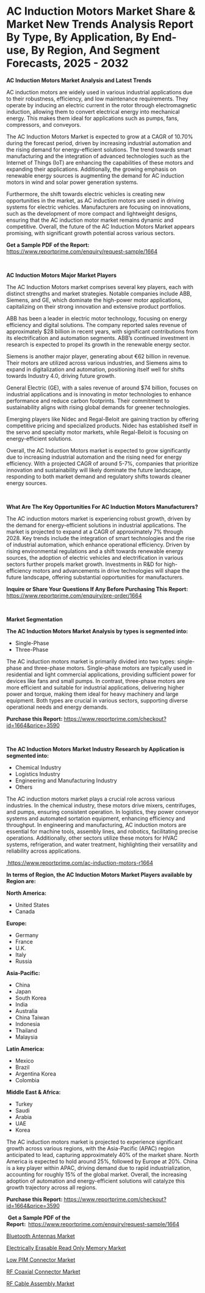 <p><h1>AC Induction Motors Market Share & Market New Trends Analysis Report By Type, By Application, By End-use, By Region, And Segment Forecasts, 2025 - 2032</h1></p><p><strong>AC Induction Motors Market Analysis and Latest Trends</strong></p>
<p><p>AC induction motors are widely used in various industrial applications due to their robustness, efficiency, and low maintenance requirements. They operate by inducing an electric current in the rotor through electromagnetic induction, allowing them to convert electrical energy into mechanical energy. This makes them ideal for applications such as pumps, fans, compressors, and conveyors.</p><p>The AC Induction Motors Market is expected to grow at a CAGR of 10.70% during the forecast period, driven by increasing industrial automation and the rising demand for energy-efficient solutions. The trend towards smart manufacturing and the integration of advanced technologies such as the Internet of Things (IoT) are enhancing the capabilities of these motors and expanding their applications. Additionally, the growing emphasis on renewable energy sources is augmenting the demand for AC induction motors in wind and solar power generation systems.</p><p>Furthermore, the shift towards electric vehicles is creating new opportunities in the market, as AC induction motors are used in driving systems for electric vehicles. Manufacturers are focusing on innovations, such as the development of more compact and lightweight designs, ensuring that the AC induction motor market remains dynamic and competitive. Overall, the future of the AC Induction Motors Market appears promising, with significant growth potential across various sectors.</p></p>
<p><strong>Get a Sample PDF of the Report:&nbsp;</strong> <a href="https://www.reportprime.com/enquiry/request-sample/1664?utm_campaign=16&utm_medium=2&utm_source=Github&utm_content=ia&utm_term=18032025&utm_id=ac-induction-motors">https://www.reportprime.com/enquiry/request-sample/1664</a></p>
<p>&nbsp;</p>
<p><strong>AC Induction Motors Major Market Players</strong></p>
<p><p>The AC Induction Motors market comprises several key players, each with distinct strengths and market strategies. Notable companies include ABB, Siemens, and GE, which dominate the high-power motor applications, capitalizing on their strong innovation and extensive product portfolios. </p><p>ABB has been a leader in electric motor technology, focusing on energy efficiency and digital solutions. The company reported sales revenue of approximately $28 billion in recent years, with significant contributions from its electrification and automation segments. ABB’s continued investment in research is expected to propel its growth in the renewable energy sector.</p><p>Siemens is another major player, generating about €62 billion in revenue. Their motors are utilized across various industries, and Siemens aims to expand in digitalization and automation, positioning itself well for shifts towards Industry 4.0, driving future growth.</p><p>General Electric (GE), with a sales revenue of around $74 billion, focuses on industrial applications and is innovating in motor technologies to enhance performance and reduce carbon footprints. Their commitment to sustainability aligns with rising global demands for greener technologies.</p><p>Emerging players like Nidec and Regal-Beloit are gaining traction by offering competitive pricing and specialized products. Nidec has established itself in the servo and specialty motor markets, while Regal-Beloit is focusing on energy-efficient solutions.</p><p>Overall, the AC Induction Motors market is expected to grow significantly due to increasing industrial automation and the rising need for energy efficiency. With a projected CAGR of around 5-7%, companies that prioritize innovation and sustainability will likely dominate the future landscape, responding to both market demand and regulatory shifts towards cleaner energy sources.</p></p>
<p>&nbsp;</p>
<p><strong>What Are The Key Opportunities For AC Induction Motors Manufacturers?</strong></p>
<p><p>The AC induction motors market is experiencing robust growth, driven by the demand for energy-efficient solutions in industrial applications. The market is projected to expand at a CAGR of approximately 7% through 2028. Key trends include the integration of smart technologies and the rise of industrial automation, which enhance operational efficiency. Driven by rising environmental regulations and a shift towards renewable energy sources, the adoption of electric vehicles and electrification in various sectors further propels market growth. Investments in R&D for high-efficiency motors and advancements in drive technologies will shape the future landscape, offering substantial opportunities for manufacturers.</p></p>
<p><strong>Inquire or Share Your Questions If Any Before Purchasing This Report:</strong> <a href="https://www.reportprime.com/enquiry/pre-order/1664?utm_campaign=16&utm_medium=2&utm_source=Github&utm_content=ia&utm_term=18032025&utm_id=ac-induction-motors">https://www.reportprime.com/enquiry/pre-order/1664</a></p>
<p>&nbsp;</p>
<p><strong>Market Segmentation</strong></p>
<p><strong>The AC Induction Motors Market Analysis by types is segmented into:</strong></p>
<p><ul><li>Single-Phase</li><li>Three-Phase</li></ul></p>
<p><p>The AC induction motors market is primarily divided into two types: single-phase and three-phase motors. Single-phase motors are typically used in residential and light commercial applications, providing sufficient power for devices like fans and small pumps. In contrast, three-phase motors are more efficient and suitable for industrial applications, delivering higher power and torque, making them ideal for heavy machinery and large equipment. Both types are crucial in various sectors, supporting diverse operational needs and energy demands.</p></p>
<p><strong>Purchase this Report:&nbsp;</strong><a href="https://www.reportprime.com/checkout?id=1664&price=3590&utm_campaign=16&utm_medium=2&utm_source=Github&utm_content=ia&utm_term=18032025&utm_id=ac-induction-motors">https://www.reportprime.com/checkout?id=1664&price=3590</a></p>
<p>&nbsp;</p>
<p><strong>The AC Induction Motors Market Industry Research by Application is segmented into:</strong></p>
<p><ul><li>Chemical Industry</li><li>Logistics Industry</li><li>Engineering and Manufacturing Industry</li><li>Others</li></ul></p>
<p><p>The AC induction motors market plays a crucial role across various industries. In the chemical industry, these motors drive mixers, centrifuges, and pumps, ensuring consistent operation. In logistics, they power conveyor systems and automated sortation equipment, enhancing efficiency and throughput. In engineering and manufacturing, AC induction motors are essential for machine tools, assembly lines, and robotics, facilitating precise operations. Additionally, other sectors utilize these motors for HVAC systems, refrigeration, and water treatment, highlighting their versatility and reliability across applications.</p></p>
<p><a href="https://www.reportprime.com/ac-induction-motors-r1664?utm_campaign=16&utm_medium=2&utm_source=Github&utm_content=ia&utm_term=18032025&utm_id=ac-induction-motors">&nbsp;https://www.reportprime.com/ac-induction-motors-r1664</a></p>
<p><strong>In terms of Region, the AC Induction Motors Market Players available by Region are:</strong></p>
<p>
    <p> <strong> North America: </strong>
        <ul>
            <li>United States</li>
            <li>Canada</li>
        </ul>
        </p> 
    <p> <strong> Europe: </strong>
        <ul>
            <li>Germany</li>
            <li>France</li>
            <li>U.K.</li>
            <li>Italy</li>
            <li>Russia</li>
        </ul>
        </p> 
    <p> <strong> Asia-Pacific: </strong>
        <ul>
            <li>China</li>
            <li>Japan</li>
            <li>South Korea</li>
            <li>India</li>
            <li>Australia</li>
            <li>China Taiwan</li>
            <li>Indonesia</li>
            <li>Thailand</li>
            <li>Malaysia</li>
        </ul>
        </p> 
    <p> <strong> Latin America: </strong>
        <ul>
            <li>Mexico</li>
            <li>Brazil</li>
            <li>Argentina Korea</li>
            <li>Colombia</li>
        </ul>
        </p> 
    <p> <strong> Middle East & Africa: </strong>
        <ul>
            <li>Turkey</li>
            <li>Saudi</li>
            <li>Arabia</li>
            <li>UAE</li>
            <li>Korea</li>
        </ul>
    </p>
    </p>
<p><p>The AC induction motors market is projected to experience significant growth across various regions, with the Asia-Pacific (APAC) region anticipated to lead, capturing approximately 40% of the market share. North America is expected to hold around 25%, followed by Europe at 20%. China is a key player within APAC, driving demand due to rapid industrialization, accounting for roughly 15% of the global market. Overall, the increasing adoption of automation and energy-efficient solutions will catalyze this growth trajectory across all regions.</p></p>
<p><strong>Purchase this Report: </strong><a href="https://www.reportprime.com/checkout?id=1664&price=3590&utm_campaign=16&utm_medium=2&utm_source=Github&utm_content=ia&utm_term=18032025&utm_id=ac-induction-motors">https://www.reportprime.com/checkout?id=1664&price=3590</a></p>
<p>&nbsp;<strong>Get a Sample PDF of the Report:&nbsp;&nbsp;</strong><a href="https://www.reportprime.com/enquiry/request-sample/1664?utm_campaign=16&utm_medium=2&utm_source=Github&utm_content=ia&utm_term=18032025&utm_id=ac-induction-motors">https://www.reportprime.com/enquiry/request-sample/1664</a></p>
<p><strong></strong></p>
<p><p><a href="https://github.com/YashRP12/Market-Research-Report-List-7/blob/main/bluetooth-antennas-market.md?utm_campaign=16&utm_medium=2&utm_source=Github&utm_content=ia&utm_term=18032025&utm_id=ac-induction-motors">Bluetooth Antennas Market</a></p><p><a href="https://github.com/countpapajwp/Market-Research-Report-List-1/blob/main/electrically-erasable-read-only-memory-market.md?utm_campaign=16&utm_medium=2&utm_source=Github&utm_content=ia&utm_term=18032025&utm_id=ac-induction-motors">Electrically Erasable Read Only Memory Market</a></p><p><a href="https://github.com/fallalenoswG/Market-Research-Report-List-1/blob/main/low-pim-connector-market.md?utm_campaign=16&utm_medium=2&utm_source=Github&utm_content=ia&utm_term=18032025&utm_id=ac-induction-motors">Low PIM Connector Market</a></p><p><a href="https://github.com/haagarocapmj/Market-Research-Report-List-1/blob/main/rf-coaxial-connector-market.md?utm_campaign=16&utm_medium=2&utm_source=Github&utm_content=ia&utm_term=18032025&utm_id=ac-induction-motors">RF Coaxial Connector Market</a></p><p><a href="https://github.com/gfellcincot4/Market-Research-Report-List-1/blob/main/rf-cable-assembly-market.md?utm_campaign=16&utm_medium=2&utm_source=Github&utm_content=ia&utm_term=18032025&utm_id=ac-induction-motors">RF Cable Assembly Market</a></p></p>